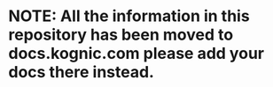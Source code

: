 # NOTE: All the information in this repository has been moved to docs.kognic.com please add your docs there instead.
